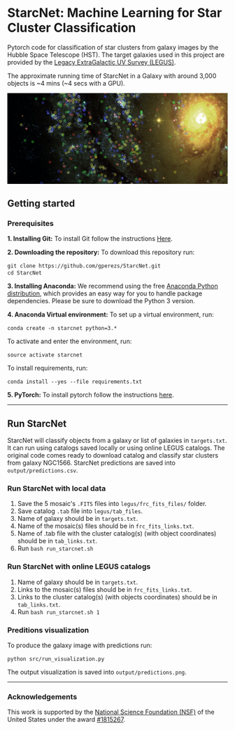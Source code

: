 # StarcNet: Machine Learning for Star Cluster Classification

Pytorch code for classification of star clusters from galaxy images by the Hubble Space Telescope (HST). The target galaxies used in this project are provided by the [Legacy ExtraGalactic UV Survey (LEGUS)](https://archive.stsci.edu/prepds/legus/). 

The approximate running time of StarcNet in a Galaxy with around 3,000 objects is ~4 mins (~4 secs with a GPU). 

![title_image](title_im.jpg)

## Getting started

### Prerequisites

**1. Installing Git:** To install Git follow the instructions [Here](https://gist.github.com/derhuerst/1b15ff4652a867391f03).

**2. Downloading the repository:** To download this repository run:
```
git clone https://github.com/gperezs/StarcNet.git
cd StarcNet
```

**3. Installing Anaconda:** We recommend using the free [Anaconda Python distribution](https://www.anaconda.com/download/), which provides an easy way for you to handle package dependencies. Please be sure to download the Python 3 version.

**4. Anaconda Virtual environment:** To set up a virtual environment, run:
```
conda create -n starcnet python=3.*
```

To activate and enter the environment, run:
```
source activate starcnet
```

To install requirements, run:
```
conda install --yes --file requirements.txt 
```

**5. PyTorch:** To install pytorch follow the instructions [here](https://pytorch.org/).

-------------------------
## Run StarcNet

StarcNet will classify objects from a galaxy or list of galaxies in `targets.txt`. It can run using catalogs saved locally or using online LEGUS catalogs. The original code comes ready to download catalog and classify star clusters from galaxy NGC1566. StarcNet predictions are saved into `output/predictions.csv`.


### Run StarcNet with local data

1. Save the 5 mosaic's `.FITS` files into `legus/frc_fits_files/` folder.
2. Save catalog `.tab` file into `legus/tab_files`.
3. Name of galaxy should be in `targets.txt`.
4. Name of the mosaic(s) files should be in `frc_fits_links.txt`.
5. Name of .tab file with the cluster catalog(s) (with object coordinates) should be in `tab_links.txt`.
6. Run `bash run_starcnet.sh`


### Run StarcNet with online LEGUS catalogs

1. Name of galaxy should be in `targets.txt`.
2. Links to the mosaic(s) files should be in `frc_fits_links.txt`.
3. Links to the cluster catalog(s) (with objects coordinates) should be in `tab_links.txt`.
4. Run `bash run_starcnet.sh 1`


### Preditions visualization

To produce the galaxy image with predictions run:
```
python src/run_visualization.py
```

The output visualization is saved into `output/predictions.png`.

-------------------------

### Acknowledgements

This work is supported by the [National Science Foundation (NSF)](https://nsf.gov/index.jsp) of the United States under the award [\#1815267](https://nsf.gov/awardsearch/showAward?AWD_ID=1815267).
